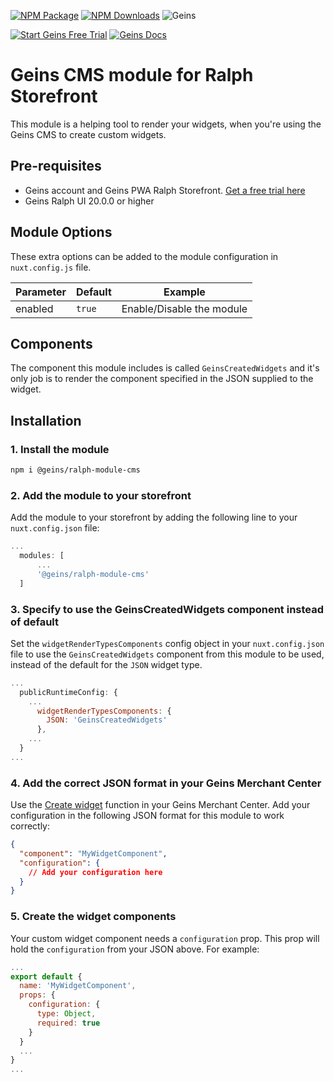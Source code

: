 [![NPM Package][npm]][npm-url]
[![NPM Downloads][npm-downloads-per-month]][npm-trends]
![Geins][mit-shield]

[![Start Geins Free Trial][geins-tiral-img]][geins-tiral-url] [![Geins Docs][geins-docs-img]][geins-docs-url]


# Geins CMS module for Ralph Storefront

This module is a helping tool to render your widgets, when you're using the Geins CMS to create custom widgets. 

## Pre-requisites

- Geins account and Geins PWA Ralph Storefront. [Get a free trial here](https://www.geins.io)
- Geins Ralph UI 20.0.0 or higher

## Module Options

These extra options can be added to the module configuration in `nuxt.config.js` file.

| Parameter | Default | Example |
|-|-|-|
| enabled | `true` | Enable/Disable the module | 

## Components

The component this module includes is called `GeinsCreatedWidgets` and it's only job is to render the component specified in the JSON supplied to the widget.

## Installation

### 1. Install the module

```bash
npm i @geins/ralph-module-cms
```

### 2. Add the module to your storefront

Add the module to your storefront by adding the following line to your `nuxt.config.json` file:

```js
...
  modules: [
      ...
      '@geins/ralph-module-cms'
  ]
```

### 3. Specify to use the GeinsCreatedWidgets component instead of default

Set the `widgetRenderTypesComponents` config object in your `nuxt.config.json` file to use the `GeinsCreatedWidgets` component from this module to be used, instead of the default for the `JSON` widget type.

```js
...
  publicRuntimeConfig: {
    ...
      widgetRenderTypesComponents: {
        JSON: 'GeinsCreatedWidgets'
      },
    ...
  }
...
```

### 4. Add the correct JSON format in your Geins Merchant Center

Use the [Create widget](https://docs.geins.io/docs/geins/cms/create-widget) function in your Geins Merchant Center. Add your configuration in the following JSON format for this module to work correctly:

```json
{
  "component": "MyWidgetComponent",
  "configuration": {
    // Add your configuration here
  }
}
```

### 5. Create the widget components

Your custom widget component needs a `configuration` prop. This prop will hold the `configuration` from your JSON above. For example:

  ```js
  ...
  export default {
    name: 'MyWidgetComponent',
    props: {
      configuration: {
        type: Object,
        required: true
      }
    }
    ...
  }
  ...
  ```

[npm]: https://img.shields.io/npm/v/@geins/ralph-module-cms-json-container
[npm-url]: https://www.npmjs.com/package/@geins/ralph-module-cms-json-container
[npm-downloads-per-month]: https://img.shields.io/npm/dm/@geins/ralph-module-cms-json-container.svg
[npm-trends]: https://npmtrends.com/@geins/ralph-module-cms-json-container
[geins-docs-url]: https://docs.geins.io
[geins-docs-img]: https://img.shields.io/endpoint?url=https://raw.githubusercontent.com/geins-io/resources/master/sheilds/geins-docs-read-v3.json
[geins-tiral-url]: https://www.geins.io
[geins-tiral-img]: https://img.shields.io/endpoint?url=https://raw.githubusercontent.com/geins-io/resources/master/sheilds/geins-fee-tiral.json
[mit-shield]: https://img.shields.io/badge/license-MIT-green
[mit-url]: https://en.wikipedia.org/wiki/MIT_License
